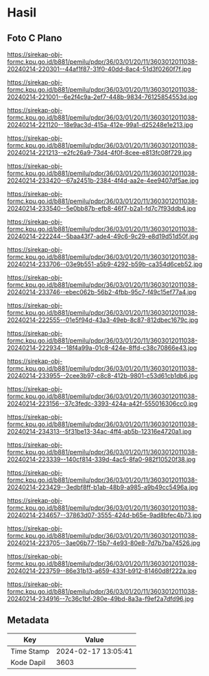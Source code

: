 # Hasil

## Foto C Plano

https://sirekap-obj-formc.kpu.go.id/b881/pemilu/pdpr/36/03/01/20/11/3603012011038-20240214-220301--44af1f87-31f0-40dd-8ac4-51d3f0260f7f.jpg

https://sirekap-obj-formc.kpu.go.id/b881/pemilu/pdpr/36/03/01/20/11/3603012011038-20240214-221001--6e2f4c9a-2ef7-448b-9834-76125854553d.jpg

https://sirekap-obj-formc.kpu.go.id/b881/pemilu/pdpr/36/03/01/20/11/3603012011038-20240214-221120--18e9ac3d-415a-412e-99a1-d25248e1e213.jpg

https://sirekap-obj-formc.kpu.go.id/b881/pemilu/pdpr/36/03/01/20/11/3603012011038-20240214-221213--e2fc26a9-73d4-4f0f-8cee-e813fc08f729.jpg

https://sirekap-obj-formc.kpu.go.id/b881/pemilu/pdpr/36/03/01/20/11/3603012011038-20240214-233420--67a2451b-2384-4f4d-aa2e-4ee9407df5ae.jpg

https://sirekap-obj-formc.kpu.go.id/b881/pemilu/pdpr/36/03/01/20/11/3603012011038-20240214-233540--5e0bb87b-efb8-46f7-b2a1-fd7c7f93ddb4.jpg

https://sirekap-obj-formc.kpu.go.id/b881/pemilu/pdpr/36/03/01/20/11/3603012011038-20240214-222244--5baa43f7-ade4-49c6-9c29-e8d19d51d50f.jpg

https://sirekap-obj-formc.kpu.go.id/b881/pemilu/pdpr/36/03/01/20/11/3603012011038-20240214-233706--03e9b551-a5b9-4292-b59b-ca354d6ceb52.jpg

https://sirekap-obj-formc.kpu.go.id/b881/pemilu/pdpr/36/03/01/20/11/3603012011038-20240214-233746--ebec062b-56b2-4fbb-95c7-f49c15ef77a4.jpg

https://sirekap-obj-formc.kpu.go.id/b881/pemilu/pdpr/36/03/01/20/11/3603012011038-20240214-222555--01e5f94d-43a3-49eb-8c87-812dbec1679c.jpg

https://sirekap-obj-formc.kpu.go.id/b881/pemilu/pdpr/36/03/01/20/11/3603012011038-20240214-222934--18f4a99a-01c8-424e-8ffd-c38c70866e43.jpg

https://sirekap-obj-formc.kpu.go.id/b881/pemilu/pdpr/36/03/01/20/11/3603012011038-20240214-233955--2cee3b97-c8c8-412b-9801-c53d61cb1db6.jpg

https://sirekap-obj-formc.kpu.go.id/b881/pemilu/pdpr/36/03/01/20/11/3603012011038-20240214-223156--37c3fedc-3393-424a-a42f-555016306cc0.jpg

https://sirekap-obj-formc.kpu.go.id/b881/pemilu/pdpr/36/03/01/20/11/3603012011038-20240214-234313--5f31be13-34ac-4ff4-ab5b-12316e4720a1.jpg

https://sirekap-obj-formc.kpu.go.id/b881/pemilu/pdpr/36/03/01/20/11/3603012011038-20240214-223339--140cf814-339d-4ac5-8fa0-982f10520f38.jpg

https://sirekap-obj-formc.kpu.go.id/b881/pemilu/pdpr/36/03/01/20/11/3603012011038-20240214-223429--3edbf8ff-b1ab-48b9-a985-a9b49cc5496a.jpg

https://sirekap-obj-formc.kpu.go.id/b881/pemilu/pdpr/36/03/01/20/11/3603012011038-20240214-234657--37863d07-3555-424d-b65e-9ad8bfec4b73.jpg

https://sirekap-obj-formc.kpu.go.id/b881/pemilu/pdpr/36/03/01/20/11/3603012011038-20240214-223705--3ae06b77-15b7-4e93-80e8-7d7b7ba74526.jpg

https://sirekap-obj-formc.kpu.go.id/b881/pemilu/pdpr/36/03/01/20/11/3603012011038-20240214-223759--86e31b13-a659-433f-b912-81460d8f222a.jpg

https://sirekap-obj-formc.kpu.go.id/b881/pemilu/pdpr/36/03/01/20/11/3603012011038-20240214-234916--7c36c1bf-280e-49bd-8a3a-f9ef2a7dfd96.jpg


## Metadata

| Key        | Value               |
| ---------- | ------------------- |
| Time Stamp | 2024-02-17 13:05:41 |
| Kode Dapil | 3603                |



